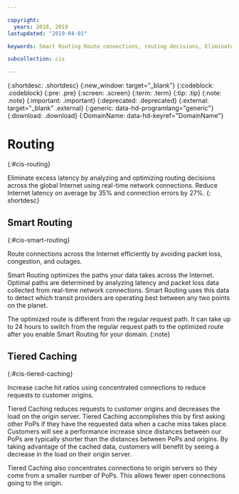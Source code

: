 ```yaml
---

copyright:
  years: 2018, 2019
lastupdated: "2019-04-01"

keywords: Smart Routing Route connections, routing decisions, Eliminate excess latency

subcollection: cis

---
```


{:shortdesc: .shortdesc}
{:new_window: target="_blank"}
{:codeblock: .codeblock}
{:pre: .pre}
{:screen: .screen}
{:term: .term}
{:tip: .tip}
{:note: .note}
{:important: .important}
{:deprecated: .deprecated}
{:external: target="_blank" .external}
{:generic: data-hd-programlang="generic"}
{:download: .download}
{:DomainName: data-hd-keyref="DomainName"}

# Routing
{:#cis-routing}

Eliminate excess latency by analyzing and optimizing routing decisions across the global Internet using real-time network connections. Reduce Internet latency on average by 35% and connection errors by 27%.
{: shortdesc}

## Smart Routing
{:#cis-smart-routing}

Route connections across the Internet efficiently by avoiding packet loss, congestion, and outages.

Smart Routing optimizes the paths your data takes across the Internet. Optimal paths are determined by analyzing latency and packet loss data collected from real-time network connections. Smart Routing uses this data to detect which transit providers are operating best between any two points on the planet.

The optimized route is different from the regular request path. It can take up to 24 hours to switch from the regular request path to the optimized route after you enable Smart Routing for your domain.
{:note}

## Tiered Caching
{:#cis-tiered-caching}

Increase cache hit ratios using concentrated connections to reduce requests to customer origins.

Tiered Caching reduces requests to customer origins and decreases the load on the origin server. Tiered Caching accomplishes this by first asking other PoPs if they have the requested data when a cache miss takes place. Customers will see a performance increase since distances between our PoPs are typically shorter than the distances between PoPs and origins. By taking advantage of the cached data, customers will benefit by seeing a decrease in the load on their origin server.

Tiered Caching also concentrates connections to origin servers so they come from a smaller number of PoPs. This allows fewer open connections going to the origin.
